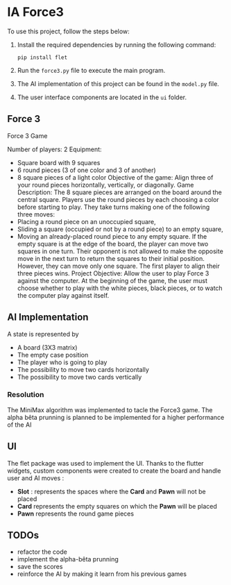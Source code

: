 # IA Force3

To use this project, follow the steps below:

1. Install the required dependencies by running the following command:
    ```shell
    pip install flet
    ```

2. Run the `force3.py` file to execute the main program.

3. The AI implementation of this project can be found in the `model.py` file.

4. The user interface components are located in the `ui` folder.

## Force 3
Force 3 Game

Number of players: 2
Equipment:
- Square board with 9 squares
- 6 round pieces (3 of one color and 3 of another)
- 8 square pieces of a light color
Objective of the game:
Align three of your round pieces horizontally, vertically, or diagonally.
Game Description:
The 8 square pieces are arranged on the board around the central square. Players use the round pieces by each choosing a color before starting to play. They take turns making one of the following three moves:
- Placing a round piece on an unoccupied square,
- Sliding a square (occupied or not by a round piece) to an empty square,
- Moving an already-placed round piece to any empty square.
If the empty square is at the edge of the board, the player can move two squares in one turn. Their opponent is not allowed to make the opposite move in the next turn to return the squares to their initial position. However, they can move only one square. The first player to align their three pieces wins.
Project Objective:
Allow the user to play Force 3 against the computer. At the beginning of the game, the user must choose whether to play with the white pieces, black pieces, or to watch the computer play against itself.

## AI Implementation

A state is represented by 
- A board (3X3 matrix)
- The empty case position
- The player who is going to play
- The possibility to move two cards horizontally
- The possibility to move two cards vertically

### Resolution
The MiniMax algorithm was implemented to tacle the Force3 game. The alpha bêta prunning is planned to be implemented for a higher performance of the AI

## UI
The flet package was used to implement the UI. Thanks to the flutter widgets, custom components were created to create the board and handle user and AI moves :
- **Slot** : represents the spaces where the **Card** and **Pawn** will not be placed
- **Card** represents the empty squares on which the **Pawn** will be placed
- **Pawn** represents the round game pieces

## TODOs
- refactor the code
- implement the alpha-bêta prunning
- save the scores
- reinforce the AI by making it learn from his previous games 